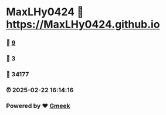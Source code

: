 # MaxLHy0424 :link: https://MaxLHy0424.github.io 
### :page_facing_up: [9](https://MaxLHy0424.github.io/tag.html) 
### :speech_balloon: 3 
### :hibiscus: 34177 
### :alarm_clock: 2025-02-22 16:14:16 
### Powered by :heart: [Gmeek](https://github.com/Meekdai/Gmeek)
